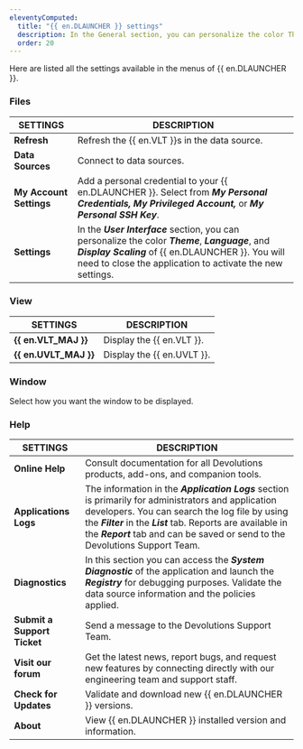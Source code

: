 ```yaml
---
eleventyComputed:
  title: "{{ en.DLAUNCHER }} settings"
  description: In the General section, you can personalize the color Theme and Language of {{ en.DLAUNCHER }}.
  order: 20
---
```

Here are listed all the settings available in the menus of {{ en.DLAUNCHER }}. 

### Files

| SETTINGS | DESCRIPTION |
|--------|-------------|
| **Refresh**         | Refresh the {{ en.VLT }}s in the data source.                                                                                                                                 |
| **Data Sources**    | Connect to data sources.                                                                                                                                                        |
| **My Account Settings** | Add a personal credential to your {{ en.DLAUNCHER }}. Select from ***My Personal Credentials, My Privileged Account,*** or ***My Personal SSH Key***.     |
| **Settings**        | In the ***User Interface*** section, you can personalize the color ***Theme***, ***Language***, and ***Display Scaling*** of {{ en.DLAUNCHER }}. You will need to close the application to activate the new settings. |

### View

| SETTINGS   | DESCRIPTION |
|------------|-------------|
| **{{ en.VLT_MAJ }}**     | Display the {{ en.VLT }}.                                                                                                   |
| **{{ en.UVLT_MAJ }}**     | Display the {{ en.UVLT }}.  

### Window

Select how you want the window to be displayed.

### Help

| SETTINGS | DESCRIPTION |
|--------|-------------|
| **Online Help**      | Consult documentation for all Devolutions products, add-ons, and companion tools.                                                                                                   |
| **Applications Logs**| The information in the ***Application Logs*** section is primarily for administrators and application developers. You can search the log file by using the ***Filter*** in the ***List*** tab. Reports are available in the ***Report*** tab and can be saved or send to the Devolutions Support Team. |
| **Diagnostics**      | In this section you can access the ***System Diagnostic*** of the application and launch the ***Registry*** for debugging purposes. Validate the data source information and the policies applied. |
| **Submit a Support Ticket** | Send a message to the Devolutions Support Team.                                                                                                                                     |
| **Visit our forum**  | Get the latest news, report bugs, and request new features by connecting directly with our engineering team and support staff.                                                      |
| **Check for Updates**| Validate and download new {{ en.DLAUNCHER }} versions.                                                                                                                           |
| **About**            | View {{ en.DLAUNCHER }} installed version and information.                                                                                                                       |
